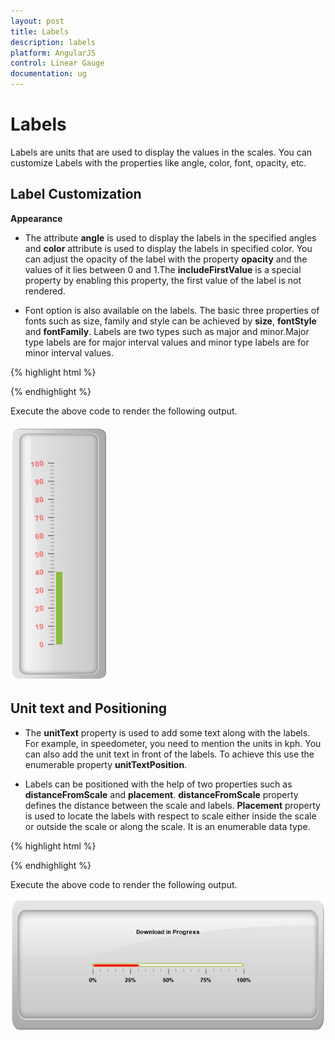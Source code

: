 ```yaml
---
layout: post
title: Labels
description: labels
platform: AngularJS
control: Linear Gauge
documentation: ug
---
```


# Labels

Labels are units that are used to display the values in the scales. You can customize Labels with the properties like angle, color, font, opacity, etc.

## Label Customization

**Appearance**

* The attribute **angle** is used to display the labels in the specified angles and **color** attribute is used to display the labels in specified color. You can adjust the opacity of the label with the property **opacity** and the values of it lies between 0 and 1.The **includeFirstValue** is a special property by enabling this property, the first value of the label is not rendered.

* Font option is also available on the labels. The basic three properties of fonts such as size, family and style can be achieved by **size**, **fontStyle** and **fontFamily**. Labels are two types such as major and minor.Major type labels are for major interval values and minor type labels are for minor interval values.


{% highlight html %}

<html xmlns="http://www.w3.org/1999/xhtml" lang="en" ng-app="LinearGaugeApp">
    <head>
        <title>Essential Studio for AngularJS: LinearGauge</title>
        <!--CSS and Script file References -->
    </head>
    <body ng-controller="LinearGaugeCtrl">
        <div id="linearframe">
                 <ej-lineargauge   e-enableanimation="false" e-value="40" e-frame-innerwidth="8" 
                 e-frame-outerWidth="10" 
                 e-frame-backgroundImageUrl="../images/gauge/Gauge_linear_light.png" >
                 <e-scales>
                 <e-scale   e-backgroundcolor="transparent" e-border-color="transparent" 
                 e-border-width="0" e-showBarPointers="true" e-showMarkerPointers="false" 
                 e-showCustomLabels="true" >
                 <e-barpointers>
                 <e-barpointer  e-width="10" >
                 </e-barpointer>
                 </e-barpointers>
                 <e-labels>
                 <e-label e-textcolor="red" e-angle="10" e-opacity="0.5" e-includeFirstValue="false" 
                 e-font-fontFamily="arial" e-font-size="12px" e-font-fontStyle="bold"></e-label>
                 </e-labels>
                 <e-ticks>
                 <e-tick e-type="majorinterval" e-width="2" e-color="#8c8c8c" e-distancefromscale-x="7" 
                 e-distancefromscale-y="0"></e-tick>
                 <e-tick e-type="minorinterval" e-width="1" e-height="6" e-color="#8c8c8c" 
                 e-distancefromscale-x="7" e-distancefromscale-y="0"></e-tick>
                 </e-ticks>
                 </e-scale>
                 </e-scales>
                 </ej-lineargauge>
        </div>
        <script>
        angular.module('LinearGaugeApp', ['ejangular'])
        .controller('LinearGaugeCtrl', function ($scope) {
         });
    </script>
    </body>
</html>

{% endhighlight %}



Execute the above code to render the following output.


![](Labels_images/Labels_img1.png)

## Unit text and Positioning

* The **unitText** property is used to add some text along with the labels. For example, in speedometer, you need to mention the units in kph. You can also add the unit text in front of the labels. To achieve this use the enumerable property **unitTextPosition**. 

* Labels can be positioned with the help of two properties such as **distanceFromScale** and **placement**. **distanceFromScale** property defines the distance between the scale and labels. **Placement** property is used to locate the labels with respect to scale either inside the scale or outside the scale or along the scale. It is an enumerable data type.


{% highlight html %}

<html xmlns="http://www.w3.org/1999/xhtml" lang="en" ng-app="LinearGaugeApp">
    <head>
        <title>Essential Studio for AngularJS: LinearGauge</title>
        <!--CSS and Script file References -->
    </head>
    <body ng-controller="LinearGaugeCtrl">
        <div id="linearframe">
                 <ej-lineargauge   e-enableanimation="false" e-value="31" e-width="600" e-height="250" 
                 e-theme="flatlight" e-orientation="horizontal" e-labelcolor="black" e-enableresize="true" 
                 e-frame-backgroundImageUrl="../images/gauge/Gauge_linear_light.png" >
                 <e-scales>
                 <e-scale   e-backgroundcolor="White" e-width="5" e-majorintervalvalue="25" 
                 e-minorintervalvalue="5" e-type="roundedrectangle" e-border-color="#AEC75F" 
                 e-border-width="2" e-showBarPointers="true" e-showMarkerPointers="false" 
                 e-showCustomLabels="true" >
                 <e-barpointers>
                 <e-barpointer  e-width="4" e-backgroundcolor="Red" >
                 </e-barpointer>
                 </e-barpointers>
                 <e-labels>
                 <e-label  e-angle="90" e-distancefromscale-x="0" e-distancefromscale-y="60" 
                 e-unittext="%"></e-label>
                 </e-labels>
                 <e-ticks>
                 <e-tick e-type="majorinterval" e-width="2" e-color="#8c8c8c" e-distancefromscale-x="0" 
                 e-distancefromscale-y="25"></e-tick>
                 <e-tick e-type="minorinterval" e-width="1" e-height="6" e-color="#8c8c8c" 
                 e-distancefromscale-x="0" e-distancefromscale-y="25"></e-tick>
                 </e-ticks>
                 <e-customlabels>
                 <e-customlabel e-value="Download In Progress" e-position-x="50" e-position-y="20">
                 </e-customlabel>
                 </e-customlabels>
                 </e-scale>
                 </e-scales>
                 </ej-lineargauge>
        </div>
        <script>
        angular.module('LinearGaugeApp', ['ejangular'])
        .controller('LinearGaugeCtrl', function ($scope) {
         });
    </script>
    </body>
</html>


{% endhighlight %}



Execute the above code to render the following output.


![](Labels_images/Labels_img2.png)



